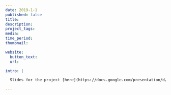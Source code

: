 ```yaml
---
date: 2019-1-1
published: false
title:
description:
project_tags:
media:
time_period:
thumbnail:

website:
  button_text:
  url:

intro: |

  Slides for the project [here](https://docs.google.com/presentation/d/1sqaa38iVoy-EgTxkin2qmXb14UeSfZCpYg0Smjvod48/edit?usp=sharing).

---
```

